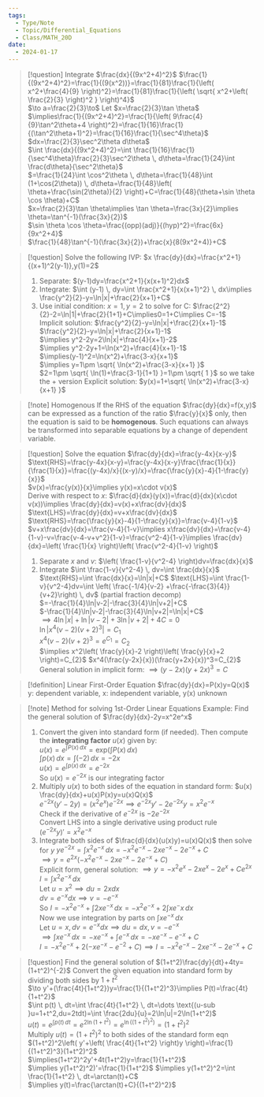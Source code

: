 ```yaml
---
tags:
  - Type/Note
  - Topic/Differential_Equations
  - Class/MATH_20D
date:
  - 2024-01-17
---
```


> [!question] Integrate $\frac{dx}{(9x^2+4)^2}$
> $\frac{1}{(9x^2+4)^2}=\frac{1}{(9(x^2))}=\frac{1}{81}\frac{1}{\left( x^2+\frac{4}{9} \right)^2}=\frac{1}{81}\frac{1}{\left( \sqrt{ x^2+\left( \frac{2}{3} \right)^2 } \right)^4}$  
> $\to a=\frac{2}{3}\to$ Let $x=\frac{2}{3}\tan \theta$  
> $\implies\frac{1}{(9x^2+4)^2}=\frac{1}{\left( 9\frac{4}{9}\tan^2\theta+4 \right)^2}=\frac{1}{16}\frac{1}{(\tan^2\theta+1)^2}=\frac{1}{16}\frac{1}{\sec^4\theta}$  
> $dx=\frac{2}{3}\sec^2\theta d\theta$  
> $\int \frac{dx}{(9x^2+4)^2}=\int \frac{1}{16}\frac{1}{\sec^4\theta}\frac{2}{3}\sec^2\theta  \, d\theta=\frac{1}{24}\int \frac{d\theta}{\sec^2\theta}$  
> $=\frac{1}{24}\int \cos^2\theta \, d\theta=\frac{1}{48}\int (1+\cos(2\theta)) \, d\theta=\frac{1}{48}\left( \theta+\frac{\sin(2\theta)}{2} \right)+C=\frac{1}{48}(\theta+\sin \theta \cos \theta)+C$  
> $x=\frac{2}{3}\tan \theta\implies \tan \theta=\frac{3x}{2}\implies \theta=\tan^{-1}(\frac{3x}{2})$  
> $\sin \theta \cos \theta=\frac{(opp)(adj)}{(hyp)^2}=\frac{6x}{9x^2+4}$  
> $\frac{1}{48}\tan^{-1}(\frac{3x}{2})+\frac{x}{8(9x^2+4)}+C$  

> [!question] Solve the following IVP: $x \frac{dy}{dx}=\frac{x^2+1}{(x+1)^2(y-1)},y(1)=2$
> 1. Separate: $(y-1)dy=\frac{x^2+1}{x(x+1)^2}dx$  
> 2. Integrate: $\int (y-1) \, dy=\int \frac{x^2+1}{x(x+1)^2} \, dx\implies \frac{y^2}{2}-y=\ln|x|+\frac{2}{x+1}+C$  
> 3. Use initial condition: $x=1,y=2$ to solve for C: $\frac{2^2}{2}-2=\ln|1|+\frac{2}{1+1}+C\implies0=1+C\implies C=-1$  
> Implicit solution: $\frac{y^2}{2}-y=\ln|x|+\frac{2}{x+1}-1$  
> $\frac{y^2}{2}-y=\ln|x|+\frac{2}{x+1}-1$  
> $\implies y^2-2y=2\ln|x|+\frac{4}{x+1}-2$  
> $\implies y^2-2y+1=\ln(x^2)+\frac{4}{x+1}-1$  
> $\implies(y-1)^2=\ln(x^2)+\frac{3-x}{x+1}$  
> $\implies y=1\pm \sqrt{ \ln(x^2)+\frac{3-x}{x+1} }$  
> $2=1\pm \sqrt{ \ln(1)+\frac{3-1}{1+1} }=1\pm \sqrt{ 1 }$ so we take the + version
> Explicit solution: $y(x)=1+\sqrt{ \ln(x^2)+\frac{3-x}{x+1} }$  

> [!note] Homogenous
> If the RHS of the equation $\frac{dy}{dx}=f(x,y)$ can be expressed as a function of the ratio $\frac{y}{x}$ only, then the equation is said to be **homogenous**. Such equations can always be transformed into separable equations by a change of dependent variable. 

> [!question] Solve the equation $\frac{dy}{dx}=\frac{y-4x}{x-y}$
> $\text{RHS}=\frac{y-4x}{x-y}=\frac{y-4x}{x-y}\frac{\frac{1}{x}}{\frac{1}{x}}=\frac{(y-4x)/x}{(x-y)/x}=\frac{\frac{y}{x}-4}{1-\frac{y}{x}}$  
> $v(x)=\frac{y(x)}{x}\implies y(x)=x\cdot v(x)$  
> Derive with respect to $x$: $\frac{d}{dx}(y(x))=\frac{d}{dx}(x\cdot v(x))\implies \frac{dy}{dx}=v(x)+x\frac{dv}{dx}$  
> $\text{LHS}=\frac{dy}{dx}=v+x\frac{dv}{dx}$  
> $\text{RHS}=\frac{\frac{y}{x}-4}{1-\frac{y}{x}}=\frac{v-4}{1-v}$  
> $v+x\frac{dv}{dx}=\frac{v-4}{1-v}\implies x\frac{dv}{dx}=\frac{v-4}{1-v}-v=\frac{v-4-v+v^2}{1-v}=\frac{v^2-4}{1-v}\implies \frac{dv}{dx}=\left( \frac{1}{x} \right)\left( \frac{v^2-4}{1-v} \right)$  
> 1. Separate $x \text{ and } v$: $\left( \frac{1-v}{v^2-4} \right)dv=\frac{dx}{x}$  
> 2. Integrate $\int \frac{1-v}{v^2-4} \, dv=\int \frac{dx}{x}$  
> $\text{RHS}=\int \frac{dx}{x}=\ln|x|+C$
> $\text{LHS}=\int \frac{1-v}{v^2-4}dv=\int \left( \frac{-1/4}{v-2} +\frac{-\frac{3}{4}}{v+2}\right) \, dv$ (partial fraction decomp)  
> $=-\frac{1}{4}\ln|v-2|-\frac{3}{4}\ln|v+2|+C$  
> $-\frac{1}{4}\ln|v-2|-\frac{3}{4}\ln|v+2|=\ln|x|+C$  
> $\implies{4}\ln|x|+\ln|v-2|+3\ln|v+2|+4C=0$  
> $\ln|x^4(v-2)(v+2)^3|=C_{1}$  
> $x^4(v-2)(v+2)^3=e^{C_{1}}=C_{2}$  
> $\implies x^2\left( \frac{y}{x}-2 \right)\left( \frac{y}{x}+2 \right)=C_{2}$
> $x^4(\frac{y-2x}{x})(\frac{y+2x}{x})^3=C_{2}$  
> General solution in implicit form: $\implies(y-2x)(y+2x)^3=C$  

> [!definition] Linear First-Order Equation
> $\frac{dy}{dx}=P(x)y=Q(x)$  
> y: dependent variable, x: independent variable, y(x) unknown

> [!note] Method for solving 1st-Order Linear Equations
> Example: Find the general solution of $\frac{dy}{dx}-2y=x^2e^x$
> 1. Convert the given into standard form (if needed). Then compute the **integrating factor** $u(x)$ given by:  
> $u(x)=e^{\int P(x) \, dx}=\text{exp}\left( \int P(x) \, dx \right)$  
> $\int p(x) \, dx=\int (-2) \, dx=-2x$  
> $u(x)=e^{\int p(x) \, dx}=e^{-2x}$  
> So $u(x)=e^{-2x}$ is our integrating factor
> 2. Multiply $u(x)$ to both sides of the equation in standard form:
> $u(x) \frac{dy}{dx}+u(x)P(x)y=u(x)Q(x)$  
> $e^{-2x}(y'-2y)=(x^2e^x)e^{-2x}\implies e^{-2x}y'-2e^{-2x}y=x^2e^{-x}$  
> Check if the derivative of $e^{-2x}$ is $-2e^{-2x}$  
> Convert LHS into a single derivative using product rule  
> $(e^{-2x}y)'=x^2e^{-x}$  
> 3. Integrate both sides of $\frac{d}{dx}(u(x)y)=u(x)Q(x)$ then solve for $y$
> $ye^{-2x}=\int x^2e^{-x} \, dx=-x^2e^{-x}-2xe^{-x}-2e^{-x}+C$  
> $\implies y=e^{2x}(-x^2e^{-x}-2xe^{-x}-2e^{-x}+C)$  
> Explicit form, general solution: $\implies y=-x^2e^x-2xe^x-2e^x+Ce^{2x}$  
> $I=\int x^2e^{-x} \, dx$  
> Let $u=x^2\implies du=2xdx$  
> $dv=e^{-x}dx\implies v=-e^{-x}$  
> So $I=-x^2e^{-x}+\int 2xe^{-x} \, dx=-x^2e^{-x}+2\int xe^-x \, dx$  
> Now we use integration by parts on $\int xe^{-x} \, dx$  
> Let $u=x,dv=e^{-x}dx\implies du=dx,v=-e^{-x}$  
> $\implies \int xe^{-x} \, dx=-xe^{-x}+\int e^{-x} \, dx=-xe^{-x}-e^{-x}+C$  
> $I=-x^2e^{-x}+2(-xe^{-x}-e^{-2}+C)\implies I=-x^2e^{-x}-2xe^{-x}-2e^{-x}+C$  

> [!question] Find the general solution of $(1+t^2)\frac{dy}{dt}+4ty=(1+t^2)^{-2}$
> Convert the given equation into standard form by dividing both sides by $1+t^2$  
> $\to y'+(\frac{4t}{1+t^2})y=\frac{1}{(1+t^2)^3}\implies P(t)=\frac{4t}{1+t^2}$  
> $\int p(t) \, dt=\int \frac{4t}{1+t^2} \, dt=\dots \text{(u-sub }u=1+t^2,du=2tdt)=\int \frac{2du}{u}=2\ln|u|=2\ln(1+t^2)$  
> $u(t)=e^{\int p(t) \, dt}=e^{2\ln(1+t^2)}=e^{\ln((1+t^2)^2)}=(1+t^2)^2$  
> Multiply $u(t)=(1+t^2)^2$ to both sides of the standard form eqn
> $(1+t^2)^2\left( y'+\left( \frac{4t}{1+t^2} \right)y \right)=\frac{1}{(1+t^2)^3}(1+t^2)^2$  
> $\implies(1+t^2)^2y'+4t(1+t^2)y=\frac{1}{1+t^2}$  
> $\implies y(1+t^2)^2)'=\frac{1}{1+t^2}$
> $\implies y(1+t^2)^2=\int \frac{1}{1+t^2} \, dt=\arctan(t)+C$  
> $\implies y(t)=\frac{\arctan(t)+C}{(1+t^2)^2}$